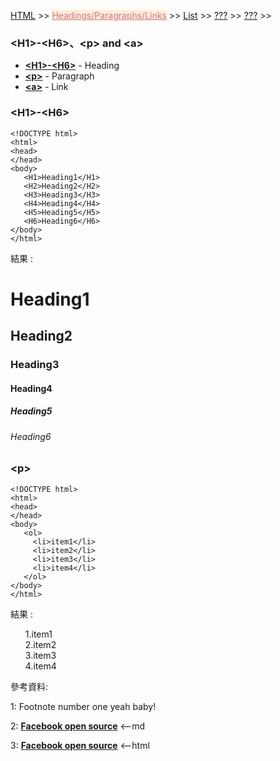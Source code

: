 
<a href="/HTML/">HTML</a> >>
<a href="/HTML/Headings_Paragraphs_Links/" style="color:palevioletred;background-color:papayawhip;">Headings/Paragraphs/Links</a> >>
<a href="/HTML/List/">List</a> >>
<a href="/HTML/???/">???</a> >>
<a href="/HTML/???/">???</a> >>
<div class="divider"></div>

### &lt;H1&gt;-&lt;H6&gt;、&lt;p&gt; and &lt;a&gt;

* **<a href="https://developer.mozilla.org/en-US/docs/Web/HTML/Element/Heading_Elements" target="_blank">&lt;H1&gt;-&lt;H6&gt;</a>** - Heading
* **<a href="https://developer.mozilla.org/en-US/docs/Web/HTML/Element/p" target="_blank">&lt;p&gt;</a>** - Paragraph
* **<a href="https://developer.mozilla.org/en-US/docs/Web/HTML/Element/a" target="_blank">&lt;a&gt;</a>** - Link

<div class="divider"></div>

### &lt;H1&gt;-&lt;H6&gt;

```
<!DOCTYPE html>
<html>
<head>
</head>
<body>
   <H1>Heading1</H1>
   <H2>Heading2</H2>
   <H3>Heading3</H3>
   <H4>Heading4</H4>
   <H5>Heading5</H5>
   <H6>Heading6</H6>
</body>
</html>
```
結果 : 
<html>
<head>
</head>
<body>
   <H1>Heading1</H1>
   <H2>Heading2</H2>
   <H3>Heading3</H3>
   <H4>Heading4</H4>
   <H5>Heading5</H5>
   <H6>Heading6</H6>
</body>
</html>

<div class="divider"></div>

### &lt;p&gt;

```
<!DOCTYPE html>
<html>
<head>
</head>
<body>
   <ol>
     <li>item1</li>
     <li>item2</li>
     <li>item3</li>
     <li>item4</li>
   </ol>
</body>
</html>
```
結果 : 
<html>
<head>
</head>
<body>
   <ol>
     1.item1<br>
     2.item2<br>
     3.item3<br>
     4.item4<br>
   </ol>
</body>
</html>

<div class="divider"></div>
參考資料:

1: Footnote number one yeah baby!

2: [**Facebook open source**](https://facebook.github.io/react/) <--md

3: **<a href="https://facebook.github.io/react/" target="_blank">Facebook open source</a>** <--html
